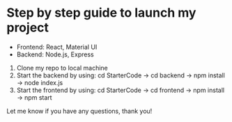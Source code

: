 # Step by step guide to launch my project

- Frontend: React, Material UI
- Backend: Node.js, Express

1. Clone my repo to local machine
2. Start the backend by using: cd StarterCode -> cd backend -> npm install -> node index.js
3. Start the frontend by using: cd StarterCode -> cd frontend -> npm install -> npm start

Let me know if you have any questions, thank you!
